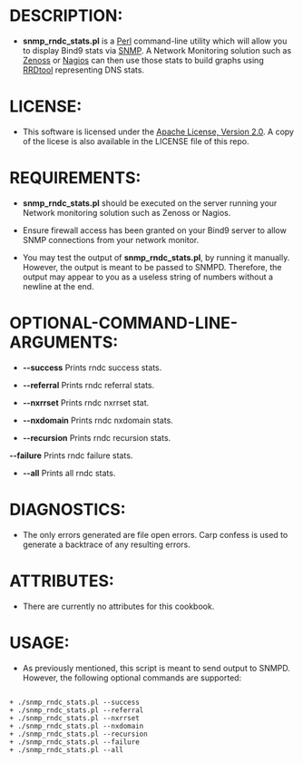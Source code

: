 DESCRIPTION:
==============

* __snmp_rndc_stats.pl__ is a [Perl](http://www.perl.org/)
command-line utility which will allow you to display Bind9
stats via [SNMP](http://en.wikipedia.org/wiki/Simple_Network_Management_Protocol).
A Network Monitoring solution such as [Zenoss](http://www.zenoss.com/)
or [Nagios](http://www.nagios.org/) can then use those stats to build graphs using 
[RRDtool](http://www.mrtg.org/rrdtool/) representing DNS stats.

LICENSE:
==========

+ This software is licensed under the [Apache License, Version 2.0](http://www.apache.org/licenses/LICENSE-2.0).
A copy of the licese is also available in the LICENSE file of this repo.

REQUIREMENTS:
===============

+  __snmp_rndc_stats.pl__ should be executed on the server running 
your Network monitoring solution such as Zenoss or Nagios.

+ Ensure firewall access has been granted on your Bind9 server
to allow SNMP connections from your network monitor.

+ You may test the output of __snmp_rndc_stats.pl__, by running it manually.
However, the output is meant to be passed to SNMPD. Therefore, the output
may appear to you as a useless string of numbers without a newline at the end.

OPTIONAL-COMMAND-LINE-ARGUMENTS:
==================================

+ __--success__ Prints rndc success stats.

+ __--referral__ Prints rndc referral stats.

+ __--nxrrset__ Prints rndc nxrrset stat.

+ __--nxdomain__ Prints rndc nxdomain stats.

+ __--recursion__ Prints rndc recursion stats.

__--failure__ Prints rndc failure stats.

+ __--all__ Prints all rndc stats.

DIAGNOSTICS:
=============

+ The only errors generated are file open errors.  Carp confess is used to
generate a backtrace of any resulting errors.

ATTRIBUTES:
=============

+ There are currently no attributes for this cookbook.

USAGE:
========

+ As previously mentioned, this script is meant to send output to SNMPD.
However, the following optional commands are supported:

<pre><code>
+ ./snmp_rndc_stats.pl --success
+ ./snmp_rndc_stats.pl --referral
+ ./snmp_rndc_stats.pl --nxrrset
+ ./snmp_rndc_stats.pl --nxdomain
+ ./snmp_rndc_stats.pl --recursion
+ ./snmp_rndc_stats.pl --failure
+ ./snmp_rndc_stats.pl --all
</code></pre>
